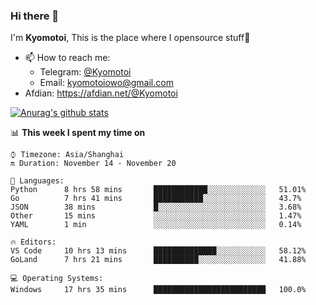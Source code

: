 ### Hi there 👋

I'm **Kyomotoi**, This is the place where I opensource stuff🤺

- 📫 How to reach me: 
    - Telegram: [@Kyomotoi](https://t.me/Kyomotoi)
    - Email: <kyomotoiowo@gmail.com>
- Afdian: <https://afdian.net/@Kyomotoi>

[![Anurag's github stats](https://github-readme-stats.vercel.app/api?username=kyomotoi)](https://github.com/anuraghazra/github-readme-stats)

📊 **This week I spent my time on**
<!--START_SECTION:waka-->
```text
⌚︎ Timezone: Asia/Shanghai
🔛 Duration: November 14 - November 20

💬 Languages: 
Python      8 hrs 58 mins       ████████████░░░░░░░░░░░░░   51.01% 
Go          7 hrs 41 mins       ███████████░░░░░░░░░░░░░░   43.7% 
JSON        38 mins             █░░░░░░░░░░░░░░░░░░░░░░░░   3.68% 
Other       15 mins             ░░░░░░░░░░░░░░░░░░░░░░░░░   1.47% 
YAML        1 min               ░░░░░░░░░░░░░░░░░░░░░░░░░   0.14%

🔥 Editors: 
VS Code     10 hrs 13 mins      ██████████████░░░░░░░░░░░   58.12% 
GoLand      7 hrs 21 mins       ██████████░░░░░░░░░░░░░░░   41.88%

💻 Operating Systems: 
Windows     17 hrs 35 mins      █████████████████████████   100.0%
```
<!--END_SECTION:waka-->
